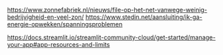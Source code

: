 https://www.zonnefabriek.nl/nieuws/file-op-het-net-vanwege-weinig-bedrijvigheid-en-veel-zon/
https://www.stedin.net/aansluiting/ik-ga-energie-opwekken/spanningsproblemen

https://docs.streamlit.io/streamlit-community-cloud/get-started/manage-your-app#app-resources-and-limits

